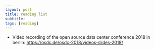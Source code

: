 ```yaml
---
layout: post
title: reading list
subtitle: 
tags: [reading]
---
```


* Video recording of the open source data center conference 2018 in berlin:
  <https://osdc.de/osdc-2018/videos-slides-2018/>
